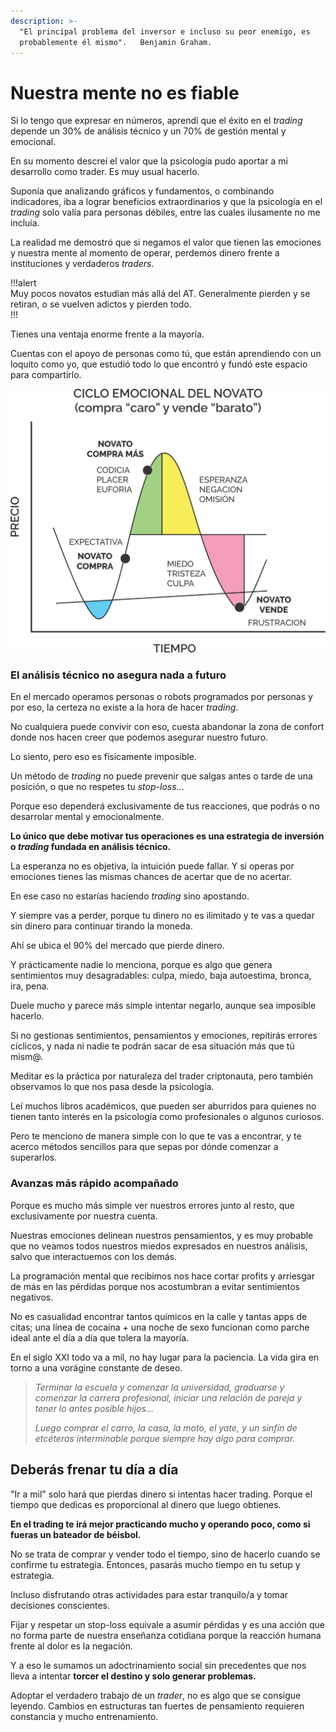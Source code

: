 ```yaml
---
description: >-
  "El principal problema del inversor e incluso su peor enemigo, es
  probablemente él mismo".   Benjamin Graham.
---
```


# Nuestra mente no es fiable

Si lo tengo que expresar en números, aprendí que el éxito en el _trading_ depende un 30% de análisis técnico y un 70% de gestión mental y emocional.

En su momento descreí el valor que la psicología pudo aportar a mi desarrollo como trader. Es muy usual hacerlo.

Suponía que analizando gráficos y fundamentos, o combinando indicadores, iba a lograr beneficios extraordinarios y que la psicología en el _trading_ solo valía para personas débiles, entre las cuales ilusamente no me incluía.

La realidad me demostró que si negamos el valor que tienen las emociones y nuestra mente al momento de operar, perdemos dinero frente a instituciones y verdaderos _traders_.

!!!alert\
Muy pocos novatos estudian más allá del AT. Generalmente pierden y se retiran, o se vuelven adictos y pierden todo.\
!!!

Tienes una ventaja enorme frente a la mayoría.

Cuentas con el apoyo de personas como tú, que están aprendiendo con un loquito como yo, que estudió todo lo que encontró y fundó este espacio para compartirlo.

![Ciclo emocional del novato (“compra caro y vende barato”).](../../.gitbook/assets/00033.jpeg)

### El análisis técnico no asegura nada a futuro

En el mercado operamos personas o robots programados por personas y por eso, la certeza no existe a la hora de hacer _trading_.

No cualquiera puede convivir con eso, cuesta abandonar la zona de confort donde nos hacen creer que podemos asegurar nuestro futuro.

Lo siento, pero eso es físicamente imposible.

Un método de _trading_ no puede prevenir que salgas antes o tarde de una posición, o que no respetes tu _stop-loss_...

Porque eso dependerá exclusivamente de tus reacciones, que podrás o no desarrolar mental y emocionalmente.

**Lo único que debe motivar tus operaciones es una estrategia de inversión o **_**trading**_** fundada en análisis técnico.**

La esperanza no es objetiva, la intuición puede fallar. Y si operas por emociones tienes las mismas chances de acertar que de no acertar.

En ese caso no estarías haciendo _trading_ sino apostando.

Y siempre vas a perder, porque tu dinero no es ilimitado y te vas a quedar sin dinero para continuar tirando la moneda.

&#x20;Ahí se ubica el 90% del mercado que pierde dinero.

Y prácticamente nadie lo menciona, porque es algo que genera sentimientos muy desagradables: culpa, miedo, baja autoestima, bronca, ira, pena.

Duele mucho y parece más simple intentar negarlo, aunque sea imposible hacerlo.

Si no gestionas sentimientos, pensamientos y emociones, repitirás errores cíclicos, y nada ni nadie te podrán sacar de esa situación más que tú mism@.

Meditar es la práctica por naturaleza del trader criptonauta, pero también observamos lo que nos pasa desde la psicología.

Leí muchos libros académicos, que pueden ser aburridos para quienes no tienen tanto interés en la psicología como profesionales o algunos curiosos.

Pero te menciono de manera simple con lo que te vas a encontrar, y te acerco métodos sencillos para que sepas por dónde comenzar a superarlos.

### Avanzas más rápido acompañado

Porque es mucho más simple ver nuestros errores junto al resto, que exclusivamente por nuestra cuenta.

Nuestras emociones delinean nuestros pensamientos, y es muy probable que no veamos todos nuestros miedos expresados en nuestros análisis, salvo que interactuemos con los demás.

La programación mental que recibimos nos hace cortar profits y arriesgar de más en las pérdidas porque nos acostumbran a evitar sentimientos negativos.

No es casualidad encontrar tantos químicos en la calle y tantas apps de citas; una línea de cocaína + una noche de sexo funcionan como parche ideal ante el día a día que tolera la mayoría.

En el siglo XXI todo va a mil, no hay lugar para la paciencia. La vida gira en torno a una vorágine constante de deseo.

> _Terminar la escuela y comenzar la universidad, graduarse y comenzar la carrera profesional, iniciar una relación de pareja y tener lo antes posible hijos..._
>
> _Luego comprar el carro, la casa, la moto, el yate, y un sinfín de etcéteras interminable porque siempre hay algo para comprar._

## Deberás frenar tu día a día

"Ir a mil" solo hará que pierdas dinero si intentas hacer trading. Porque el tiempo que dedicas es proporcional al dinero que luego obtienes.

**En el trading te irá mejor practicando mucho y operando poco, como si fueras un bateador de béisbol.**

No se trata de comprar y vender todo el tiempo, sino de hacerlo cuando se confirme tu estrategia. Entonces, pasarás mucho tiempo en tu setup y estrategia.

Incluso disfrutando otras actividades para estar tranquilo/a y tomar decisiones conscientes.

Fijar y respetar un stop-loss equivale a asumir pérdidas y es una acción que no forma parte de nuestra enseñanza cotidiana porque la reacción humana frente al dolor es la negación.

Y a eso le sumamos un adoctrinamiento social sin precedentes que nos lleva a intentar **torcer el destino y solo generar problemas.**

Adoptar el verdadero trabajo de un _trader_, no es algo que se consigue leyendo. Cambios en estructuras tan fuertes de pensamiento requieren constancia y mucho entrenamiento.
